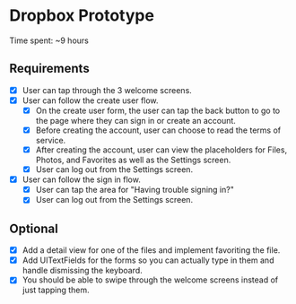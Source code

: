 # Dropbox Prototype

Time spent: ~9 hours

## Requirements

* [x] User can tap through the 3 welcome screens.
* [x] User can follow the create user flow.
  * [x] On the create user form, the user can tap the back button to go to the page where they can sign in or create an account.
  * [x] Before creating the account, user can choose to read the terms of service.
  * [x] After creating the account, user can view the placeholders for Files, Photos, and Favorites as well as the Settings screen.
  * [x] User can log out from the Settings screen.
* [x] User can follow the sign in flow.
  * [x] User can tap the area for "Having trouble signing in?"
  * [x] User can log out from the Settings screen.

## Optional

* [x] Add a detail view for one of the files and implement favoriting the file.
* [x] Add UITextFields for the forms so you can actually type in them and handle dismissing the keyboard.
* [x] You should be able to swipe through the welcome screens instead of just tapping them.